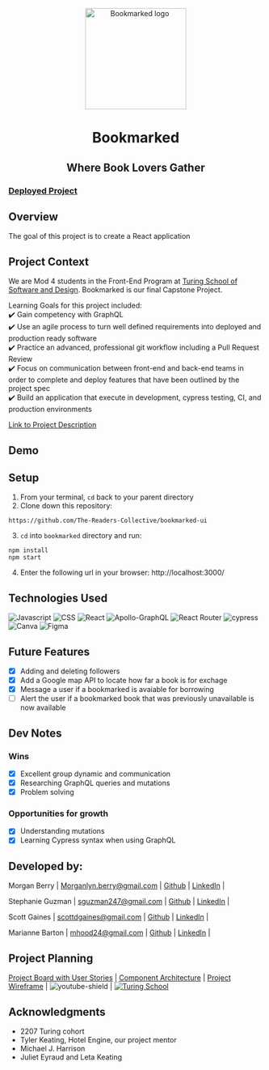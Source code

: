 <p align="center">
<img width='200' alt='Bookmarked logo' src='https://user-images.githubusercontent.com/102934145/207666618-8a5db8d8-3604-42bd-adf3-61c3a810be41.png'>
</p>
<h1 align="center">Bookmarked</h1>
<h2 align="center">Where Book Lovers Gather</h2>


### [Deployed Project](https://bookmarked-fe.netlify.app/)

## Overview
The goal of this project is to create a React application 

## Project Context
We are Mod 4 students in the Front-End Program at [Turing School of Software and Design](https://frontend.turing.edu/).  Bookmarked is our final Capstone Project.

Learning Goals for this project included:      
✔️ Gain competency with GraphQL <br> 
✔️ Use an agile process to turn well defined requirements into deployed and production ready software <br>
✔️ Practice an advanced, professional git workflow including a Pull Request Review <br>
✔️ Focus on communication between front-end and back-end teams in order to complete and deploy features that have been outlined by the project spec <br>
✔️ Build an application that execute in development, cypress testing, CI, and production environments

[Link to Project Description](https://mod4.turing.edu/projects/capstone/index.html)

## Demo


## Setup
1. From your terminal, `cd` back to your parent directory
2. Clone down this repository:
  ```
 https://github.com/The-Readers-Collective/bookmarked-ui
  ```
3. `cd` into `bookmarked` directory and run:
  ```
  npm install
  npm start
  ```
4. Enter the following url in your browser: http://localhost:3000/

## Technologies Used
![Javascript](https://img.shields.io/badge/JavaScript-323330?style=for-the-badge&logo=javascript&logoColor=F7DF1E) 
![CSS](https://img.shields.io/badge/CSS3-1572B6?style=for-the-badge&logo=css3&logoColor=white) 
![React](https://img.shields.io/badge/react-%2320232a.svg?style=for-the-badge&logo=react&logoColor=%2361DAFB) 
![Apollo-GraphQL](https://img.shields.io/badge/-ApolloGraphQL-311C87?style=for-the-badge&logo=apollo-graphql)
![React Router](https://img.shields.io/badge/React_Router-CA4245?style=for-the-badge&logo=react-router&logoColor=white) 
![cypress](https://img.shields.io/badge/-cypress-%23E5E5E5?style=for-the-badge&logo=cypress&logoColor=058a5e) 
![Canva](https://img.shields.io/badge/Canva-%2300C4CC.svg?style=for-the-badge&logo=Canva&logoColor=white) 
![Figma](https://img.shields.io/badge/figma-%23F24E1E.svg?style=for-the-badge&logo=figma&logoColor=white)


## Future Features
- [x] Adding and deleting followers
- [x] Add a Google map API to locate how far a book is for exchage
- [x] Message a user if a bookmarked is avaiable for borrowing
- [ ] Alert the user if a bookmarked book that was previously unavailable is now available

## Dev Notes
### Wins
- [x] Excellent group dynamic and communication
- [x] Researching GraphQL queries and mutations
- [X] Problem solving

### Opportunities for growth
- [x] Understanding mutations
- [x] Learning Cypress syntax when using GraphQL

## Developed by:
Morgan Berry |
Morganlyn.berry@gmail.com |
[Github](https://github.com/Mlberry0205) |
[LinkedIn](https://www.linkedin.com/in/morgan-lyn-berry/) |

Stephanie Guzman |
sguzman247@gmail.com |
[Github](https://github.com/stephanieguzm) |
[LinkedIn](https://www.linkedin.com/in/stephanie-guzman-sdsw/) |

Scott Gaines |
scottdgaines@gmail.com |
[Github](github.com/scottdgaines) |
[LinkedIn](linkedin.com/in/scottdgaines-fe) |

Marianne Barton |
mhood24@gmail.com |
[Github](github.com/mhbarton ) |
[LinkedIn](linkedin.com/in/marianne-barton-1307) |


## Project Planning
[Project Board with User Stories](https://github.com/orgs/The-Readers-Collective/projects) |
[Component Architecture](https://www.figma.com/file/DLwrN8C4tmwetrSpZkiiZl/Bookmarked-React-Component-Architecture?node-id=0%3A1&t=NtXbQqF7s5gWQRki-0) |
[Project Wireframe](https://www.figma.com/file/OLwLfaLBIzyVEPn4HYAhmD/Bookmarked?node-id=0%3A1&t=hVzugpwQQgKxUuS6-0) |
![youtube-shield](https://img.shields.io/badge/YouTube-%23FF0000.svg?style=for-the-badge&logo=YouTube&logoColor=white) |
[![Turing School](https://img.shields.io/badge/Turing_School-030303?style=for-the-badge)](https://turing.edu/)

## Acknowledgments 
- 2207 Turing cohort
- Tyler Keating, Hotel Engine, our project mentor
- Michael J. Harrison
- Juliet Eyraud and Leta Keating
